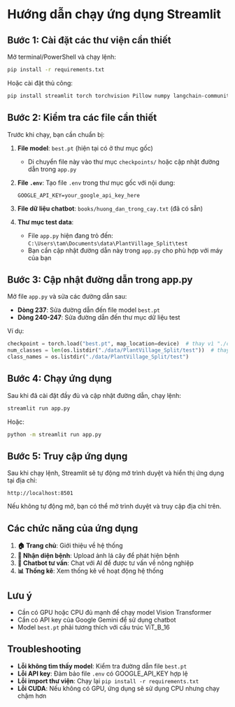 # Hướng dẫn chạy ứng dụng Streamlit

## Bước 1: Cài đặt các thư viện cần thiết

Mở terminal/PowerShell và chạy lệnh:

```bash
pip install -r requirements.txt
```

Hoặc cài đặt thủ công:

```bash
pip install streamlit torch torchvision Pillow numpy langchain-community langchain-text-splitters langchain-google-genai langchain-core python-dotenv pandas
```

## Bước 2: Kiểm tra các file cần thiết

Trước khi chạy, bạn cần chuẩn bị:

1. **File model**: `best.pt` (hiện tại có ở thư mục gốc)
   - Di chuyển file này vào thư mục `checkpoints/` hoặc cập nhật đường dẫn trong `app.py`

2. **File `.env`**: Tạo file `.env` trong thư mục gốc với nội dung:
   ```
   GOOGLE_API_KEY=your_google_api_key_here
   ```

3. **File dữ liệu chatbot**: `books/huong_dan_trong_cay.txt` (đã có sẵn)

4. **Thư mục test data**: 
   - File `app.py` hiện đang trỏ đến: `C:\Users\tam\Documents\data\PlantVillage_Split\test`
   - Bạn cần cập nhật đường dẫn này trong `app.py` cho phù hợp với máy của bạn

## Bước 3: Cập nhật đường dẫn trong app.py

Mở file `app.py` và sửa các đường dẫn sau:

- **Dòng 237**: Sửa đường dẫn đến file model `best.pt`
- **Dòng 240-247**: Sửa đường dẫn đến thư mục dữ liệu test

Ví dụ:
```python
checkpoint = torch.load("best.pt", map_location=device)  # thay vì "./checkpoints/best.pt"
num_classes = len(os.listdir("./data/PlantVillage_Split/test"))  # thay đường dẫn phù hợp
class_names = os.listdir("./data/PlantVillage_Split/test")
```

## Bước 4: Chạy ứng dụng

Sau khi đã cài đặt đầy đủ và cập nhật đường dẫn, chạy lệnh:

```bash
streamlit run app.py
```

Hoặc:

```bash
python -m streamlit run app.py
```

## Bước 5: Truy cập ứng dụng

Sau khi chạy lệnh, Streamlit sẽ tự động mở trình duyệt và hiển thị ứng dụng tại địa chỉ:

```
http://localhost:8501
```

Nếu không tự động mở, bạn có thể mở trình duyệt và truy cập địa chỉ trên.

## Các chức năng của ứng dụng

1. **🏠 Trang chủ**: Giới thiệu về hệ thống
2. **🔬 Nhận diện bệnh**: Upload ảnh lá cây để phát hiện bệnh
3. **💬 Chatbot tư vấn**: Chat với AI để được tư vấn về nông nghiệp
4. **📊 Thống kê**: Xem thống kê về hoạt động hệ thống

## Lưu ý

- Cần có GPU hoặc CPU đủ mạnh để chạy model Vision Transformer
- Cần có API key của Google Gemini để sử dụng chatbot
- Model `best.pt` phải tương thích với cấu trúc ViT_B_16

## Troubleshooting

- **Lỗi không tìm thấy model**: Kiểm tra đường dẫn file `best.pt`
- **Lỗi API key**: Đảm bảo file `.env` có GOOGLE_API_KEY hợp lệ
- **Lỗi import thư viện**: Chạy lại `pip install -r requirements.txt`
- **Lỗi CUDA**: Nếu không có GPU, ứng dụng sẽ sử dụng CPU nhưng chạy chậm hơn

